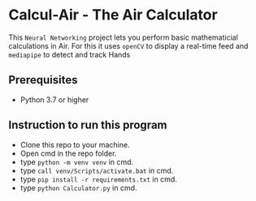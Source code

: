 # Calcul-Air - The Air Calculator
 
This `Neural Networking` project lets you perform basic mathematicial calculations in Air. For this it uses `openCV` to display a real-time feed and `mediapipe` to detect and track Hands 

## Prerequisites

- Python 3.7 or higher


## Instruction to run this program

- Clone this repo to your machine.
- Open cmd in the repo folder.
- type `python -m venv venv` in cmd.
- type `call venv/Scripts/activate.bat` in cmd.
- type `pip install -r requirements.txt` in cmd.
- type `python Calculator.py` in cmd.
